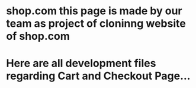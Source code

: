 # shop.com this page is made by our team as project of cloninng website of shop.com

# Here are all development files regarding Cart and Checkout Page...
